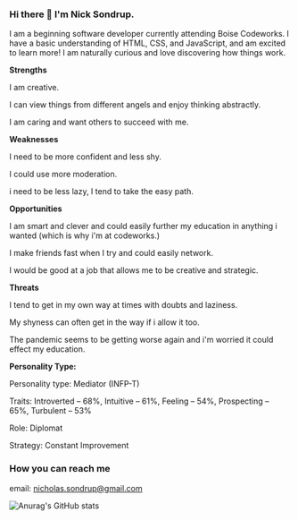 ### Hi there 👋 I'm Nick Sondrup. 

I am a beginning software developer currently attending Boise Codeworks. I have a basic understanding of HTML, CSS, and JavaScript, and am excited to learn more! I am naturally  curious and love discovering how things work. 

**Strengths**

I am creative.

I can view things from different angels and enjoy thinking abstractly.

I am caring and want others to succeed with me.

**Weaknesses**

I need to be more confident and less shy.

I could use more moderation.

i need to be less lazy, I tend to take the easy path.

**Opportunities**

I am smart and clever and could easily further my education in anything i wanted (which is why i'm at codeworks.)

I make friends fast when I try and could easily network. 

I would be good at a job that allows me to be creative and strategic. 

**Threats**

I tend to get in my own way at times with doubts and laziness.

My shyness can often get in the way if i allow it too. 

The pandemic seems to be getting worse again and i'm worried it could effect my education. 

**Personality Type:**

Personality type: Mediator (INFP-T)

Traits: Introverted – 68%, Intuitive – 61%, Feeling – 54%, Prospecting – 65%, Turbulent – 53%

Role: Diplomat

Strategy: Constant Improvement

### How you can reach me

email: nicholas.sondrup@gmail.com

![Anurag's GitHub stats](https://github-readme-stats.vercel.app/api?username=NickSondrup&show_icons=true&theme=cobalt)


<!--
**NickSondrup/NickSondrup** is a ✨ _special_ ✨ repository because its `README.md` (this file) appears on your GitHub profile.

Here are some ideas to get you started:

- 🔭 I’m currently working on ...
- 🌱 I’m currently learning ...
- 👯 I’m looking to collaborate on ...
- 🤔 I’m looking for help with ...
- 💬 Ask me about ...
- 📫 How to reach me: ...
- 😄 Pronouns: ...
- ⚡ Fun fact: ...
-->
